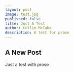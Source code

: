 ```yaml
---
layout: post
image: test.jpg
published: false
title: Just A Test
author: Collin McCabe
description: A test for prose
---
```

## A New Post

Just a test with prose